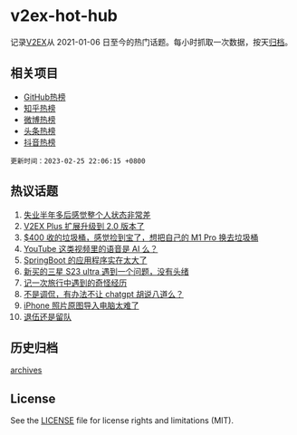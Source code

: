 # v2ex-hot-hub

 记录[V2EX](https://www.v2ex.com/)从 2021-01-06 日至今的热门话题。每小时抓取一次数据，按天[归档](archives)。
 
 ## 相关项目

- [GitHub热榜](https://github.com/lonnyzhang423/github-hot-hub)
- [知乎热榜](https://github.com/lonnyzhang423/zhihu-hot-hub)
- [微博热榜](https://github.com/lonnyzhang423/weibo-hot-hub)
- [头条热榜](https://github.com/lonnyzhang423/toutiao-hot-hub)
- [抖音热榜](https://github.com/lonnyzhang423/douyin-hot-hub)


 `更新时间：2023-02-25 22:06:15 +0800`

## 热议话题

1. [失业半年多后感觉整个人状态非常差](https://www.v2ex.com/t/919045)
1. [V2EX Plus 扩展升级到 2.0 版本了](https://www.v2ex.com/t/919083)
1. [$400 收的垃圾桶，感觉捡到宝了，想把自己的 M1 Pro 换去垃圾桶](https://www.v2ex.com/t/919050)
1. [YouTube 这类视频里的语音是 AI 么？](https://www.v2ex.com/t/919096)
1. [SpringBoot 的应用程序实在太大了](https://www.v2ex.com/t/919133)
1. [新买的三星 S23 ultra 遇到一个问题，没有头绪](https://www.v2ex.com/t/919070)
1. [记一次旅行中遇到的奇怪经历](https://www.v2ex.com/t/919054)
1. [不是调侃，有办法不让 chatgpt 胡说八道么？](https://www.v2ex.com/t/919068)
1. [iPhone 照片原图导入电脑太难了](https://www.v2ex.com/t/919091)
1. [退伍还是留队](https://www.v2ex.com/t/919165)

## 历史归档

[archives](archives)

## License

See the [LICENSE](LICENSE) file for license rights and limitations (MIT).
